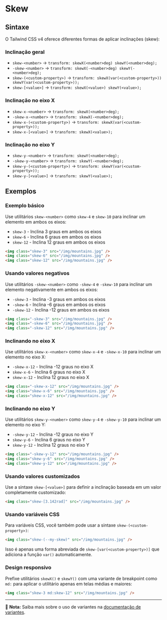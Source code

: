 # Skew

## Sintaxe

O Tailwind CSS v4 oferece diferentes formas de aplicar inclinações (skew):

### Inclinação geral
- `skew-<number>` → `transform: skewX(<number>deg) skewY(<number>deg);`
- `-skew-<number>` → `transform: skewX(-<number>deg) skewY(-<number>deg);`
- `skew-(<custom-property>)` → `transform: skewX(var(<custom-property>)) skewY(var(<custom-property>));`
- `skew-[<value>]` → `transform: skewX(<value>) skewY(<value>);`

### Inclinação no eixo X
- `skew-x-<number>` → `transform: skewX(<number>deg);`
- `-skew-x-<number>` → `transform: skewX(-<number>deg);`
- `skew-x-(<custom-property>)` → `transform: skewX(var(<custom-property>));`
- `skew-x-[<value>]` → `transform: skewX(<value>);`

### Inclinação no eixo Y
- `skew-y-<number>` → `transform: skewY(<number>deg);`
- `-skew-y-<number>` → `transform: skewY(-<number>deg);`
- `skew-y-(<custom-property>)` → `transform: skewY(var(<custom-property>));`
- `skew-y-[<value>]` → `transform: skewY(<value>);`

## Exemplos

### Exemplo básico

Use utilitários `skew-<number>` como `skew-4` e `skew-10` para inclinar um elemento em ambos os eixos:

- `skew-3` - Inclina 3 graus em ambos os eixos
- `skew-6` - Inclina 6 graus em ambos os eixos
- `skew-12` - Inclina 12 graus em ambos os eixos

```html
<img class="skew-3" src="/img/mountains.jpg" />
<img class="skew-6" src="/img/mountains.jpg" />
<img class="skew-12" src="/img/mountains.jpg" />
```

### Usando valores negativos

Use utilitários `-skew-<number>` como `-skew-4` e `-skew-10` para inclinar um elemento negativamente em ambos os eixos:

- `-skew-3` - Inclina -3 graus em ambos os eixos
- `-skew-6` - Inclina -6 graus em ambos os eixos
- `-skew-12` - Inclina -12 graus em ambos os eixos

```html
<img class="-skew-3" src="/img/mountains.jpg" />
<img class="-skew-6" src="/img/mountains.jpg" />
<img class="-skew-12" src="/img/mountains.jpg" />
```

### Inclinando no eixo X

Use utilitários `skew-x-<number>` como `skew-x-4` e `-skew-x-10` para inclinar um elemento no eixo X:

- `-skew-x-12` - Inclina -12 graus no eixo X
- `skew-x-6` - Inclina 6 graus no eixo X
- `skew-x-12` - Inclina 12 graus no eixo X

```html
<img class="-skew-x-12" src="/img/mountains.jpg" />
<img class="skew-x-6" src="/img/mountains.jpg" />
<img class="skew-x-12" src="/img/mountains.jpg" />
```

### Inclinando no eixo Y

Use utilitários `skew-y-<number>` como `skew-y-4` e `-skew-y-10` para inclinar um elemento no eixo Y:

- `-skew-y-12` - Inclina -12 graus no eixo Y
- `skew-y-6` - Inclina 6 graus no eixo Y
- `skew-y-12` - Inclina 12 graus no eixo Y

```html
<img class="-skew-y-12" src="/img/mountains.jpg" />
<img class="skew-y-6" src="/img/mountains.jpg" />
<img class="skew-y-12" src="/img/mountains.jpg" />
```

### Usando valores customizados

Use a sintaxe `skew-[<value>]` para definir a inclinação baseada em um valor completamente customizado:

```html
<img class="skew-[3.142rad]" src="/img/mountains.jpg" />
```

### Usando variáveis CSS

Para variáveis CSS, você também pode usar a sintaxe `skew-(<custom-property>)`:

```html
<img class="skew-(--my-skew)" src="/img/mountains.jpg" />
```

Isso é apenas uma forma abreviada de `skew-[var(<custom-property>)]` que adiciona a função `var()` automaticamente.

### Design responsivo

Prefixe utilitários `skewX()` e `skewY()` com uma variante de breakpoint como `md:` para aplicar o utilitário apenas em telas médias e maiores:

```html
<img class="skew-3 md:skew-12" src="/img/mountains.jpg" />
```

---

📝 **Nota:** Saiba mais sobre o uso de variantes na [documentação de variantes](../variants.md).

